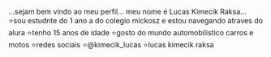 ...sejam bem vindo ao meu perfil...
meu nome é Lucas Kimecik Raksa...
⭐sou estudnte do 1 ano a do colegio mickosz e estou navegando atraves do alura 
⭐tenho 15 anos de idade 
⭐gosto do mundo automobilistico carros e motos 
⭐redes sociais 
⭐@kimecik_lucas
⭐lucas kimecik raksa
